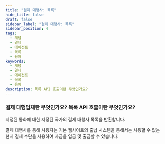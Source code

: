 ```yaml
---
title: "결제 대행사: 목록"
hide_title: false
draft: false
sidebar_label: "결제 대행사: 목록"
sidebar_position: 4
tags:
  - 개념
  - 결제
  - 에이전트
  - 목록
  - 용어
keywords:
  - 개념
  - 결제
  - 에이전트
  - 목록
  - 용어
description: 목록 API 호출이란 무엇인가요?
---
```


### 결제 대행업체란 무엇인가요? 목록 API 호출이란 무엇인가요?

지정된 통화에 대한 지정된 국가의 결제 대행사 목록을 반환합니다.

결제 대행사를 통해 사용자는 기본 웹사이트의 출납 시스템을 통해서는 사용할 수 없는 현지 결제 수단을 사용하여 자금을 입금 및 출금할 수 있습니다.
